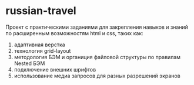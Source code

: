 # russian-travel


Проект с практическими заданиями для закрепления навыков и знаний по расширенным возможностям html и css, таких как:

1. адаптивная верстка
2. технология grid-layout
3. методология БЭМ и органиция файловой структуры по правилам Nested БЭМ
4. подключение внешних шрифтов
5. использование медиа запросов для разных разрешений экранов

